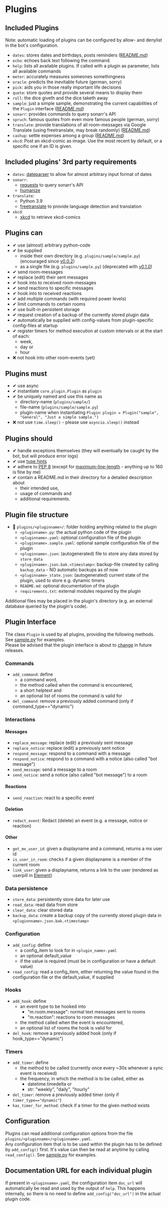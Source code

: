 # Plugins
## Included Plugins
Note: automatic loading of plugins can be configured by allow- and denylist in the bot's configuration.  
- `dates`: stores dates and birthdays, posts reminders ([README.md](dates/README.md))
- `echo`: echoes back text following the command.
- `help`: lists all available plugins. If called with a plugin as parameter, lists all available commands
- `meter`: accurately measures someones somethingness
- `oracle`: predicts the inevitable future (german, sorry)
- `pick`: aids you in those really important life decisions
- `quote`: store quotes and provide several means to display them
- `roll`: the dice giveth and the dice taketh away
- `sample`: just a simple sample, demonstrating the current capabilities of the `Plugin` interface
([README.md](sample/README.md))
- `sonarr`: provides commands to query sonarr's API
- `spruch`: famous quotes from even more famous people (german, sorry)
- `translate`: provide translations of all room-messages via Google Translate (using freetranslate, may break randomly) 
([README.md](translate/README.md))
- `cashup`: settle expenses among a group ([README.md](cashup/README.md))
- `xkcd`: Post an xkcd-comic as image. Use the most recent by default, or a specific one if an ID is given.

## Included plugins' 3rd party requirements
- `dates`: [dateparser](https://pypi.org/project/dateparser/) to allow for almost arbitrary input format of dates
- `sonarr`:
  - [requests](https://pypi.org/project/requests/) to query sonarr's API
  - [humanize](https://pypi.org/project/humanize/)
- `translate`:
  - Python 3.9 
  - [freetranslate](https://pypi.org/project/freetranslate/) to provide language detection and translation
- `xkcd`:
  - [xkcd](https://pypi.org/project/xkcd/) to retrieve xkcd-comics

## Plugins can
- ✔ use (almost) arbitrary python-code
- ✔ be supplied
  - inside their own directory (e.g. `plugins/sample/sample.py`) (encouraged since [v0.0.2](https://github.com/alturiak/nio-smith/releases/tag/v0.0.2))
  - as a single file (e.g. `plugins/sample.py`) (deprecated with [v0.1.0](https://github.com/alturiak/nio-smith/releases/tag/v0.1.0))
- ✔ send room-messages
- ✔ replace (edit) their sent messages
- ✔ hook into to received room-messages
- ✔ send reactions to specific messages
- ✔ hook into to received reactions
- ✔ add multiple commands (with required power levels) 
- ✔ limit commands to certain rooms
- ✔ use built-in persistent storage
- ✔ request creation of a backup of the currently stored plugin data
- ✔ automatically be supplied with config-values from plugin-specific config-files at startup
- ✔ register timers for method execution at custom intervals or at the start of each:
    - week,
    - day or
    - hour
- ❌ not hook into other room-events (yet)

## Plugins must
- ✔ use async
- ✔ instantiate `core.plugin.Plugin` as `plugin`
- ✔ be uniquely named and use this name as
  - directory-name (`plugins/sample/`)
  - file-name (`plugins/sample/sample.py`)
  - plugin-name when instantiating `Plugin`: `plugin = Plugin("sample", "General", "Just a simple sample.")`
- ❌ not use `time.sleep()` - please use `asyncio.sleep()` instead

## Plugins should
- ✔ handle exceptions themselves (they will eventually be caught by the bot, but will produce error logs)
- ✔ use [type hints](https://docs.python.org/3/library/typing.html)
- ✔ adhere to [PEP 8](https://www.python.org/dev/peps/pep-0008/) (except for
[maximum-line-length](https://www.python.org/dev/peps/pep-0008/#maximum-line-length) - anything up to 160 is fine by
 me)
- ✔ contain a README.md in their directory for a detailed description about
    - their intended use,
    - usage of commands and
    - additional requirements.

## Plugin file structure
- 📂 `plugins/<pluginname>/`: folder holding anything related to the plugin  
  - `<pluginname>.py`: the actual python code of the plugin
  - `<pluginname>.yaml`: optional configuration file of the plugin
  - `<pluginname>.sample.yaml`: optional sample configuration file of the plugin
  - `<pluginname>.json`: (autogenerated) file to store any data stored by `store_data`
  - `<pluginname>.json.bak.<timestamp>`: backup-file created by calling `backup_data` - NO automatic backups as of now
  - `<pluginname>_state.json`: (autogenerated) current state of the plugin, used to store e.g. dynamic timers
  - `README.md`: optional documentation of the plugin  
  - `requirements.txt`: external modules required by the plugin

Additional files may be placed in the plugin's directory (e.g. an external database queried by the plugin's code).

## Plugin Interface
The class `Plugin` is used by all plugins, providing the following methods. See 
[sample.py](sample/sample.py) for examples.  
Please be advised that the plugin interface is about to
[change](https://github.com/alturiak/nio-smith/blob/master/BREAKING.md#simplify-plugins-interface) in future releases.

### Commands
- `add_command`: define
    - a command word,
    - the method called when the command is encountered,
    - a short helptext and
    - an optional list of rooms the command is valid for
- `del_command`: remove a previously added command (only if command_type=="dynamic")

### Interactions
#### Messages
- `replace_message`: replace (edit) a previously sent message
- `replace_notice`: replace (edit) a previously sent notice
- `respond_message`: respond to a command with a message
- `respond_notice`: respond to a command with a notice (also called "bot message")
- `send_message`: send a message to a room
- `send_notice`: send a notice (also called "bot message") to a room

#### Reactions
- `send_reaction`: react to a specific event

#### Deletion
- `redact_event`: Redact (delete) an event (e.g. a message, notice or reaction)

#### Other
- `get_mx_user_id`: given a displayname and a command, returns a mx user id
- `is_user_in_room`: checks if a given displayname is a member of the current room
- `link_user`: given a displayname, returns a link to the user (rendered as userpill in [Element](https://element.io))

### Data persistence
- `store_data`: persistently store data for later use
- `read_data`: read data from store
- `clear_data`: clear stored data
- `backup_data`: create a backup copy of the currently stored plugin data in `<pluginnname>.json.bak.<timestamp>` 

### Configuration
- `add_config`: define
    - a config_item to look for in `<plugin_name>.yaml`
    - an optional default_value
    - if the value is required (must be in configuration or have a default value)
- `read_config`: read a config_item, either returning the value found in the configuration file or the default_value,
  if supplied

### Hooks
- `add_hook`: define
    - an event type to be hooked into
        - "m.room.message": normal text messages sent to rooms
        - "m.reaction": reactions to room messages
    - the method called when the event is encountered,
    - an optional list of rooms the hook is valid for
- `del_hook`: remove a previously added hook (only if hook_type=="dynamic")

### Timers
- `add_timer`: define
    - the method to be called (currently once every ~30s whenever a sync event is received)
    - the frequency, in which the method is to be called, either as
        - datetime.timedelta or
        - str: "weekly", "daily", "hourly"
- `del_timer`: remove a previously added timer (only if `timer_type=="dynamic"`)
- `has_timer_for_method`: check if a timer for the given method exists

## Configuration
Plugins can read additional configuration options from the file `plugins/<pluginname>/<pluginname>.yaml`.  
Any configuration item that is to be used within the plugin has to be defined by `add_config()` first. It's value can 
then be read at anytime by calling `read_config()`. See [sample.py](sample/sample.py) for examples.  

## Documentation URL for each individual plugin
If present in `<pluginname>.yaml`, the configuration item `doc_url` will automatically be read and used by the 
output of `help`. This happens internally, so there is no need to define `add_config("doc_url")` in the actual 
plugin code.
